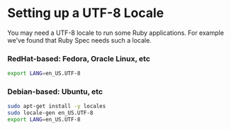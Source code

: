 # Setting up a UTF-8 Locale

You may need a UTF-8 locale to run some Ruby applications. For example we've
found that Ruby Spec needs such a locale.

### RedHat-based: Fedora, Oracle Linux, etc

```bash
export LANG=en_US.UTF-8
```

### Debian-based: Ubuntu, etc

```bash
sudo apt-get install -y locales
sudo locale-gen en_US.UTF-8
export LANG=en_US.UTF-8
```
